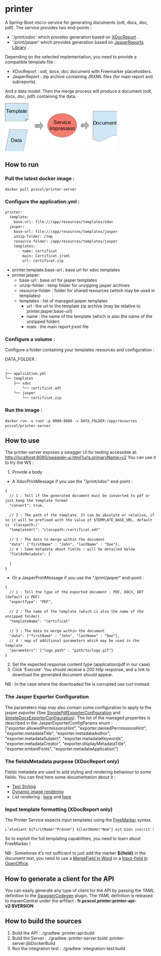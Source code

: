 # printer

A Spring-Boot micro-service for generating documents (odt, docx, doc, pdf).
The service provides two end-points :
- '/print/xdoc' which provides generation based on [XDocReport](https://github.com/opensagres/xdocreport/wiki) .
- '/print/jasper' which provides generation based on [JasperReports Library](https://community.jaspersoft.com/project/jasperreports-library) .

Depending on the selected implementation, you need to provide a compatible template file :
- XDocReport : odt, docx, doc document with Freemarker placeholders.
- JasperReport : zip archive containing JRXML files (for main report and subreports).

And a data model. Then the merge process will produce a document (odt, docx, doc, pdf) containing the data.

![Generation process!](assets/process_generation.png "Generation process") 


## How to run

### Pull the latest docker image :
```
docker pull pcscol/printer-server
```

### Configure the application.yml :
```
printer:
  template:
    base-url: file:///app/resources/templates/xdoc
  jasper:
    base-url: file:///app/resources/templates/jasper
    unzip-folder: /tmp
    resource-folder: /app/resources/templates/jasper
    templates:
      - name: certificat
        main: Certificat.jrxml
        url: certificat.zip  
```

- printer.template.base-url : base url for xdoc templates
- printer.jasper: 
    - base-url : base url for jasper templates
    - unzip-folder : temp folder for unzipping jasper archives
    - resource-folder : folder for shared resources (which may be used in templates)
    - templates : list of managed jasper templates
        - url : the url to the template zip archive (may be relative to printer.jasper.base-url)
        - name : the name of the template (which is also the name of the unzipped folder)
        - main : the main report jrxml file

### Configure a volume :

Configure a folder containing your templates resources and configuration :

DATA_FOLDER : 
```
.
├── application.yml
└── templates
    ├── xdoc
        └── certificat.odt
    └── jasper
        └── certificat.zip
```



### Run the image :
```
docker run -u root -p 8080:8080 -v DATA_FOLDER:/app/resources pcscol/printer-server
```

## How to use

The printer-server exposes a swagger UI for testing accessible at: [http://localhost:8080/swagger-ui.html?urls.primaryName=v2](http://localhost:8080/swagger-ui.html?urls.primaryName=v2)
You can use it to try the WS :

1. Provide a body

- A XdocPrintMessage if you use the "/print/xdoc" end-point :
```
{
  // 1 : Tell if the generated document must be converted to pdf or just keep the template format  
  "convert": true,

  // 2 : The path of the template. It can be absolute or relative, if so it will be prefixed with the value of $TEMPLATE_BASE_URL. default is 'classpath:/'  
  "templateUrl": "classpath:/certificat.odt"   

  // 3 : The data to merge within the document  
  "data": {"firstName" : "John", "lastName" : "Doe"},
  // 4 : Some metadata about fields : will be detailed below  
  "fieldsMetadata": [
    
  ]
}
```
- Or a JasperPrintMessage if you use the "/print/jasper" end-point :
```
{
  // 1 : Tell the type of the exported document : PDF, DOCX, ODT (default is PDF)  
  "exportType": "PDF",

  // 2 : The name of the template (which is also the name of the unzipped folder).  
  "templateName": "certificat"   

  // 3 : The data to merge within the document  
  "data": {"firstName" : "John", "lastName" : "Doe"},
  // 4 : map of additional parameters which may be used in the template
  "parameters": {"logo_path" : "path/to/logo.gif"}
}
```

2. Set the expected response content type (application/pdf in our case)
3. Click 'Execute'. You should receive a 200 http response, and a link to download the generated document should appear.

NB : In the case where the downloaded file is corrupted use curl instead.

### The Jasper Exporter Configuration

The parameters map may also contain some configuration to apply to the jasper exporter (See [SimplePdfExporterConfiguration](http://jasperreports.sourceforge.net/api/net/sf/jasperreports/export/SimplePdfExporterConfiguration.html) and [SimpleDocxExporterConfiguration](http://jasperreports.sourceforge.net/api/net/sf/jasperreports/export/SimpleDocxExporterConfiguration.html)).
The list of the managed properties is described in the JasperExporterConfigParams enum : ["exporter.allowedPermissionsHint", "exporter.deniedPermissionsHint", "exporter.metadataTitle", "exporter.metadataAuthor", "exporter.metadataSubject", "exporter.metadataKeywords", "exporter.metadataCreator", "exporter.displayMetadataTitle", "exporter.embedFonts", "exporter.metadataApplication"]

### The fieldsMetadata purpose (XDocReport only)

Fields metadata are used to add styling and rendering behaviour to some fields.
You can find here some documentation about it :

- [Text Styling](https://github.com/opensagres/xdocreport/wiki/DocxReportingJavaMainTextStyling)
- [Dynamic image rendering](https://github.com/opensagres/xdocreport/wiki/DocxReportingJavaMainDynamicImage)
- List rendering : [here](https://github.com/opensagres/xdocreport/wiki/DocxReportingJavaMainListFieldInTable) and [here](https://github.com/opensagres/xdocreport/wiki/DocxReportingJavaMainListFieldAdvancedTable)

### Input template formatting (XDocReport only)

The Printer Service expects input templates using the [FreeMarker](https://freemarker.apache.org/) syntax.

```
L’étudiant ${firstName!"Prénom"} ${lastName!"Nom"} est bien inscrit !
```

So to exploit the full templating capabilities, you need to learn about FreeMarker ! 

NB : Sometimes it's not sufficient to just add the marker __${field}__ in the document text, you need to use a [MergeField in Word](https://www.systemonesoftware.com/en/support/article/38-merge-fields-in-word-for-windows)
or a [Input-field in OpenOffice](https://wiki.openoffice.org/wiki/Documentation/OOo3_User_Guides/Writer_Guide/Using_input_fields).

## How to generate a client for the API

You can easily generate any type of client for the API by passing the YAML definition to the [SwaggerCodegen](https://github.com/swagger-api/swagger-codegen) plugin.
The YAML definition is released to mavenCentral under the arfifact : __fr.pcscol.printer:printer-api-v2:$VERSION__

## How to build the sources 
 
1. Build the API : ./gradlew :printer-api:build
2. Build the Server : ./gradlew :printer-server:build :printer-server:jibDockerBuild
3. Run the integration test : ./gradlew :integration-test:build

 

